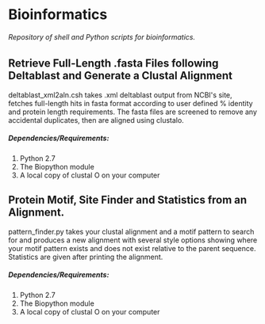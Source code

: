 # Bioinformatics
###### Repository of shell and Python scripts for bioinformatics.

## Retrieve Full-Length .fasta Files following Deltablast and Generate a Clustal Alignment
deltablast_xml2aln.csh takes .xml deltablast output from NCBI's site, fetches full-length hits in fasta format according to user defined % identity and protein length requirements. The fasta files are screened to remove any accidental duplicates, then are aligned using clustalo.

##### Dependencies/Requirements: 
1. Python 2.7
2. The Biopython module
3. A local copy of clustal O on your computer

## Protein Motif, Site Finder and Statistics from an Alignment. 
pattern_finder.py takes your clustal alignment and a motif pattern to search for and produces a new alignment with several style options showing where your motif pattern exists and does not exist relative to the parent sequence. Statistics are given after printing the alignment. 

##### Dependencies/Requirements: 
1. Python 2.7
2. The Biopython module
3. A local copy of clustal O on your computer

